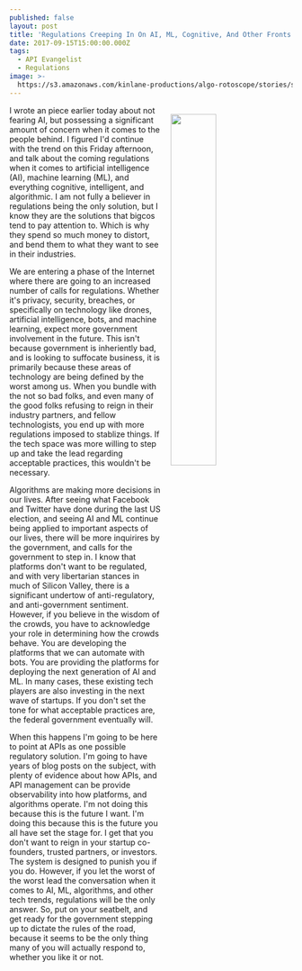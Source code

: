 ```yaml
---
published: false
layout: post
title: 'Regulations Creeping In On AI, ML, Cognitive, And Other Fronts'
date: 2017-09-15T15:00:00.000Z
tags:
  - API Evangelist
  - Regulations
image: >-
  https://s3.amazonaws.com/kinlane-productions/algo-rotoscope/stories/supreme-court-judgement.jpg
---
```

<p><img src="https://s3.amazonaws.com/kinlane-productions/algo-rotoscope/stories/supreme-court-judgement.jpg" align="right" width="40%" style="padding: 15px;" /></p>I wrote an piece earlier today about not fearing AI, but possessing a significant amount of concern when it comes to the people behind. I figured I'd continue with the trend on this Friday afternoon, and talk about the coming regulations when it comes to artificial intelligence (AI), machine learning (ML), and everything cognitive, intelligent, and algorithmic. I am not fully a believer in regulations being the only solution, but I know they are the solutions that bigcos tend to pay attention to. Which is why they spend so much money to distort, and bend them to what they want to see in their industries.

We are entering a phase of the Internet where there are going to an increased number of calls for regulations. Whether it's privacy, security, breaches, or specifically on technology like drones, artificial intelligence, bots, and machine learning, expect more government involvement in the future. This isn't because government is inheriently bad, and is looking to suffocate business, it is primarily because these areas of technology are being defined by the worst among us. When you bundle with the not so bad folks, and even many of the good folks refusing to reign in their industry partners, and fellow technologists, you end up with more regulations imposed to stablize things. If the tech space was more willing to step up and take the lead regarding acceptable practices, this wouldn't be necessary. 

Algorithms are making more decisions in our lives. After seeing what Facebook and Twitter have done during the last US election, and seeing AI and ML continue being applied to important aspects of our lives, there will be more inquirires by the government, and calls for the government to step in. I know that platforms don't want to be regulated, and with very libertarian stances in much of Silicon Valley, there is a significant undertow of anti-regulatory, and anti-government sentiment. However, if you believe in the wisdom of the crowds, you have to acknowledge your role in determining how the crowds behave. You are developing the platforms that we can automate with bots. You are providing the platforms for deploying the next generation of AI and ML. In many cases, these existing tech players are also investing in the next wave of startups. If you don't set the tone for what acceptable practices are, the federal government eventually will. 

When this happens I'm going to be here to point at APIs as one possible regulatory solution. I'm going to have years of blog posts on the subject, with plenty of evidence about how APIs, and API management can be provide observability into how platforms, and algorithms operate. I'm not doing this because this is the future I want. I'm doing this because this is the future you all have set the stage for. I get that you don't want to reign in your startup co-founders, trusted partners, or investors. The system is designed to punish you if you do. However, if you let the worst of the worst lead the conversation when it comes to AI, ML, algorithms, and other tech trends, regulations will be the only answer. So, put on your seatbelt, and get ready for the government stepping up to dictate the rules of the road, because it seems to be the only thing many of you will actually respond to, whether you like it or not.